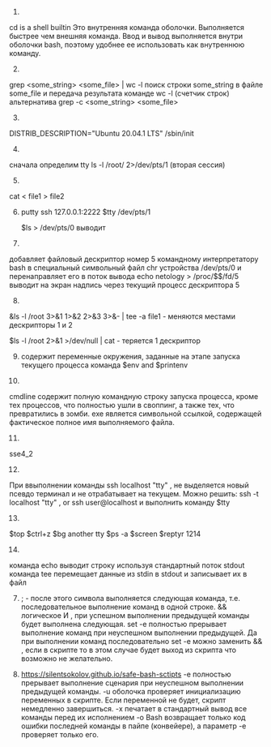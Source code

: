 1.
 cd is a shell builtin
 Это внутренняя команда оболочки. Выполняется быстрее чем внешняя команда. Ввод и вывод выполняется внутри
 оболочки bash, поэтому удобнее ее использовать как внутреннюю команду. 
 
2. 
  grep <some_string> <some_file> | wc -l
  поиск строки  some_string в файле some_file и передача результата команде wc -l (счетчик строк)
  альтернатива grep -с <some_string> <some_file>

3.
  DISTRIB_DESCRIPTION="Ubuntu 20.04.1 LTS"
  /sbin/init 

4.
  сначала определим tty
  ls -l /root/ 2>/dev/pts/1 (вторая сессия)
  
5.
  cat < file1 > file2

6. 
   putty ssh 127.0.0.1:2222
   $tty 
   /dev/pts/1
   
   $ls > /dev/pts/0 выводит

7. 
  добавляет файловый дескриптор номер 5 командному интерпретатору bash в 
  специальный символьный файл chr устройства /dev/pts/0 и перенаправляет его в поток вывода
  echo netology > /proc/$$/fd/5	выводит на экран надпись через текущий процесс дескриптора 5

8.
  &ls -l /root 3>&1 1>&2 2>&3 3>&- | tee -a file1  - меняются местами дескрипторы 1 и 2
  
  $ls -l /root 2>&1 >/dev/null | cat  - теряется 1 дескриптор 
  
  
9.
   содержит переменные окружения, заданные на этапе запуска текущего процесса
   команда $env and $printenv

10. 
   cmdline содержит полную  командную  строку  запуска  процесса,  кроме  тех
   процессов,  что  полностью  ушли в своппинг, а также тех, что превратились в зомби.
   exe является символьной ссылкой, содержащей фактическое полное имя выполняемого файла.

11.
   sse4_2

12. 
  При ввыполнении команды ssh localhost "tty" , не выделяется новый псевдо терминал и не отрабатывает на текущем.
  Можно решить: ssh -t localhost "tty" , or ssh user@localhost и выполнить команду $tty

13.
  $top
  $ctrl+z
  $bg
  another tty
  $ps -a 
  $screen
  $reptyr 1214
  
14. 
   команда echo выводит строку используя стандартный поток stdout 
   команда tee перемещает данные из stdin в stdout и записывает их в файл
   

7. ; - после этого символа выполняется следующая команда, т.е. последовательное выполнение команд в одной строке.
    && логическое И , при успешном выполнении предыдущей команды будет выполнена следующая.
    set -e полностью прерывает выполнение команд при неуспешном выполнении предыдущей. 
    Да при выполнении команд последовательно set -e можно заменить && , если в скрипте то в этом случае будет выход из скрипта что возможно не желательно.

8. https://silentsokolov.github.io/safe-bash-sctipts
  -e полностью прерывает выполнение сценария при неуспешном  выполнении предыдущей команды.
  -u  оболочка проверяет инициализацию переменных в скрипте. Если переменной не будет, скрипт немедленно завершиться.
  -x печатает в стандартный вывод все команды перед их исполнением
  -o Bash возвращает только код ошибки последней команды в пайпе (конвейере), а параметр -e проверяет только его. 
